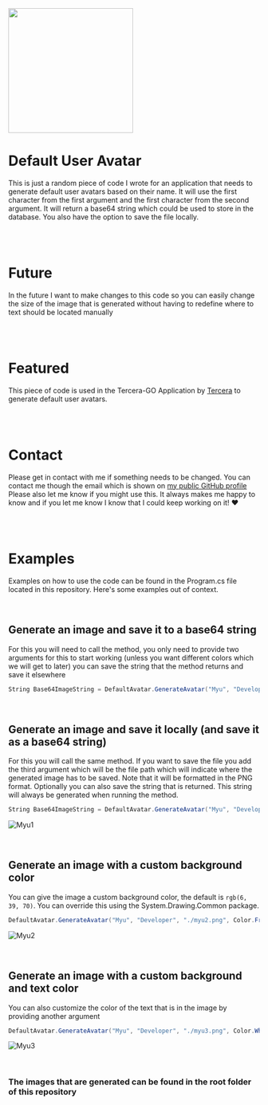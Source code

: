 <img src="https://avatars.githubusercontent.com/u/37182516?v=4" width="250px"/>

# Default User Avatar 
This is just a random piece of code I wrote for an application that needs to generate default user avatars based on their name. It will use the first character from the first argument and the first character from the second argument. It will return a base64 string which could be used to store in the database. You also have the option to save the file locally.

<br>
<br>

# Future
In the future I want to make changes to this code so you can easily change the size of the image that is generated without having to redefine where to text should be located manually

<br>
<br>

# Featured
This piece of code is used in the Tercera-GO Application by [Tercera](https://tercera.nl/) to generate default user avatars. 

<br>
<br>

# Contact
Please get in contact with me if something needs to be changed. You can contact me though the email which is shown on [my public GitHub profile](https://github.com/mutedev/) Please also let me know if you might use this. It always makes me happy to know and if you let me know I know that I could keep working on it! ❤

<br>
<br>

# Examples
Examples on how to use the code can be found in the Program.cs file located in this repository. Here's some examples out of context.

<br>

## Generate an image and save it to a base64 string
For this you will need to call the method, you only need to provide two arguments for this to start working (unless you want different colors which we will get to later) you can save the string that the method returns and save it elsewhere
```c#
String Base64ImageString = DefaultAvatar.GenerateAvatar("Myu", "Developer");
```

<br>

## Generate an image and save it locally (and save it as a base64 string)
For this you will call the same method. If you want to save the file you add the third argument which will be the file path which will indicate where the generated image has to be saved. Note that it will be formatted in the PNG format. Optionally you can also save the string that is returned. This string will always be generated when running the method.
```c#
String Base64ImageString = DefaultAvatar.GenerateAvatar("Myu", "Developer", "./myu1.png");
```
![Myu1](https://raw.githubusercontent.com/mutedev/DefaultUserAvatar/main/myu1.png)

<br>

## Generate an image with a custom background color
You can give the image a custom background color, the default is `rgb(6, 39, 70)`. You can override this using the System.Drawing.Common package.
```c#
DefaultAvatar.GenerateAvatar("Myu", "Developer", "./myu2.png", Color.FromArgb(200, 10, 100));
```
![Myu2](https://raw.githubusercontent.com/mutedev/DefaultUserAvatar/main/myu2.png)

<br>

## Generate an image with a custom background and text color
You can also customize the color of the text that is in the image by providing another argument
```c#
DefaultAvatar.GenerateAvatar("Myu", "Developer", "./myu3.png", Color.White, Brushes.HotPink);
```
![Myu3](https://raw.githubusercontent.com/mutedev/DefaultUserAvatar/main/myu3.png)

<br>

### The images that are generated can be found in the root folder of this repository
